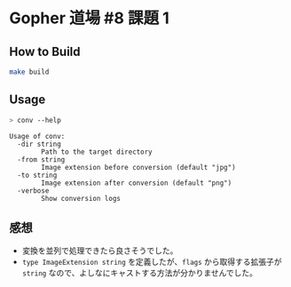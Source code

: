 # Gopher 道場 #8 課題 1

## How to Build

```sh
make build
```

## Usage

```sh
> conv --help
```

```console
Usage of conv:
  -dir string
        Path to the target directory
  -from string
        Image extension before conversion (default "jpg")
  -to string
        Image extension after conversion (default "png")
  -verbose
        Show conversion logs
```

## 感想

- 変換を並列で処理できたら良さそうでした。
- `type ImageExtension string` を定義したが、`flags` から取得する拡張子が `string` なので、よしなにキャストする方法が分かりませんでした。
